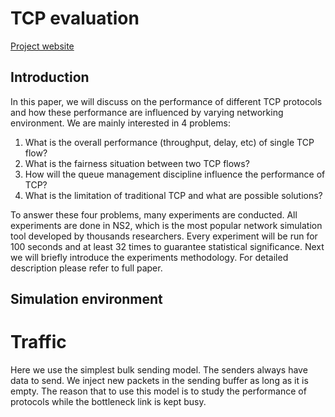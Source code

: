 # TCP evaluation

[Project website](http://david.choffnes.com/classes/cs4700sp15/project3.php)


Introduction
------------
In this paper, we will discuss on the performance of different TCP protocols and how these performance are 
influenced by varying networking environment. We are mainly interested in 4 problems:

1. What is the overall performance (throughput, delay, etc) of single TCP flow?
2. What is the fairness situation between two TCP flows?
3. How will the queue management discipline influence the performance of TCP?
4. What is the limitation of traditional TCP and what are possible solutions?

To answer these four problems, many experiments are conducted. All experiments are done in NS2, which is the
most popular network simulation tool developed by thousands researchers. Every experiment will be run for 100 
seconds and at least 32 times to guarantee statistical significance. Next we will briefly introduce the experiments 
methodology. For detailed description please refer to full paper. 

Simulation environment
----------------------
Traffic
======
Here we use the simplest bulk sending model. The senders always have data to send. We inject new packets in the sending buffer 
as long as it is empty. The reason that to use this model is to study the performance of protocols while the bottleneck link is kept busy. 








